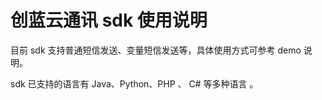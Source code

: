 # 创蓝云通讯 sdk 使用说明

目前 sdk 支持普通短信发送、变量短信发送等，具体使用方式可参考 demo 说明。

sdk 已支持的语言有 Java、Python、PHP 、 C# 等多种语言 。
